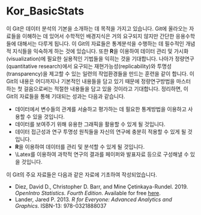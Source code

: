 # Kor_BasicStats

이 Git은 데이터 분석의 기본을 소개하는 데 목적을 가지고 있습니다. Git에 올라오는 자료들을 이해하는 데 있어서 수학적인 배경지식은 거의 요구되지 않지만 간단한 응용수학들에 대해서는 다루게 됩니다. 이 Git의 자료들은 통계분석을 수행하는 데 필수적인 개념적 지식들을 익숙하게 하는 것에 있습니다. 또한 **R**을 이용하여 데이터 관리 및 가시화(visualization)에 필요한 실용적인 기법들을 익히는 것을 기대합니다. 나아가 정량연구(quantitative research)에서 요구되는 재현가능성(replicability)와 투명성(transparency)을 제고할 수 있는 일련의 작업환경들을 만드는 훈련을 같이 합니다. 이 Git의 내용은 어디까지나 기본적인 내용들을 담고 있기 때문에 정량연구방법을 마스터하는 첫 걸음으로써는 적절한 내용들을 담고 있을 것이라고 기대합니다. 정리하면, 이 Git의 자료들을 통해 기대되는 성과는 다음과 같습니다.

  + 데이터에서 변수들의 관계를 서술하고 평가하는 데 필요한 통계방법을 이용하고 사용할 수 있을 것입니다.
  + 데이터를 보여주기 위해 유용한 그래픽을 활용할 수 있게 될 것입니다.
  + 데이터 접근성과 연구 투명성 원칙들을 자신의 연구에 충분히 적용할 수 있게 될 것입니다.
  + **R**을 이용하여 데이터를 관리 및 분석할 수 있게 될 것입니다.
  + \Latex를 이용하여 과학적 연구의 결과를 페이퍼와 발표자료 등으로 구성해낼 수 있을 것입니다.
  
이 Git의 주요 자료들은 다음과 같은 자료에 기초하여 작성되었습니다.

  + Diez, David D., Christopher D. Barr, and Mine Çetinkaya-Rundel. 2019. *OpenIntro Statistics. Fourth Edition*. Available for free [here](https://www.openintro.org/stat/textbook.php?stat_book=os).
  + Lander, Jared P. 2013. *R for Everyone: Advanced Analytics and Graphics*. ISBN-13: 978-0321888037
